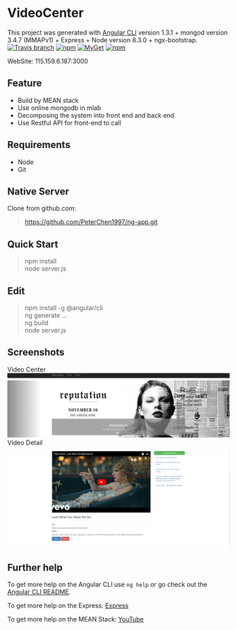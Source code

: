 # VideoCenter

This project was generated with [Angular CLI](https://github.com/angular/angular-cli) version 1.3.1 + mongod version 3.4.7 (MMAPv1) + Express + Node version 8.3.0 + ngx-bootstrap.  
[![Travis branch](https://img.shields.io/travis/rust-lang/rust/master.svg)]()  [![npm](https://img.shields.io/npm/v/npm.svg)]()  [![MyGet](https://img.shields.io/myget/mongodb/v/MongoDB.Driver.Core.svg)]() [![npm](https://img.shields.io/npm/l/express.svg)]()

WebSite: 115.159.6.187:3000
## Feature
- Build by MEAN stack
- Use online mongodb in mlab
- Decomposing the system into front end and back end
- Use Restful API for front-end to call

## Requirements
- Node
- Git

## Native Server
Clone from github.com:
> https://github.com/PeterChen1997/ng-app.git

## Quick Start
> npm install  
> node server.js

## Edit
> npm install -g @angular/cli  
> ng generate ...  
> ng build  
> node server.js  

## Screenshots
Video Center
![image](https://github.com/PeterChen1997/ng-app/raw/master/center.png)
Video Detail
![image](https://github.com/PeterChen1997/ng-app/raw/master/detail.png)

## Further help

To get more help on the Angular CLI use `ng help` or go check out the [Angular CLI README](https://github.com/angular/angular-cli/blob/master/README.md).

To get more help on the Express: [Express](http://www.expressjs.com.cn/)

To get more help on the MEAN Stack: [YouTube](https://www.youtube.com/channel/UC80PWRj_ZU8Zu0HSMNVwKWw)
